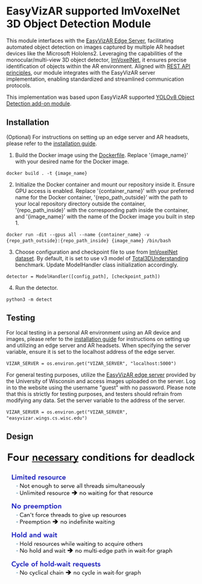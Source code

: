 # EasyVizAR supported ImVoxelNet 3D Object Detection Module

This module interfaces with the [EasyVizAR Edge Server](https://github.com/EasyVizAR/edge-server), facilitating automated object detection on images captured by multiple AR headset devices like the Microsoft Hololens2. Leveraging the capabilities of the monocular/multi-view 3D object detector, [ImVoxelNet](https://github.com/SamsungLabs/imvoxelnet), it ensures precise identification of objects within the AR environment. Aligned with [REST API principles](https://learn.microsoft.com/en-us/azure/architecture/best-practices/api-design), our module integrates with the EasyVizAR server implementation, enabling standardized and streamlined communication protocols.

This implementation was based upon EasyVizAR supported [YOLOv8 Object Detection add-on module](https://github.com/EasyVizAR/detect).

## Installation

(Optional) For instructions on setting up an edge server and AR headsets, please refer to the [installation guide](https://easyvizar.github.io/installation.html).

1. Build the Docker image using the [Dockerfile](https://github.com/SamsungLabs/imvoxelnet/blob/master/docker/Dockerfile). Replace '{image_name}' with your desired name for the Docker image.

```console
docker build . -t {image_name}
```

2. Initialize the Docker container and mount our repository inside it. Ensure GPU access is enabled. Replace '{container_name}' with your preferred name for the Docker container, '{repo_path_outside}' with the path to your local repository directory outside the container, '{repo_path_inside}' with the corresponding path inside the container, and '{image_name}' with the name of the Docker image you built in step 1.

```console
docker run -dit --gpus all --name {container_name} -v {repo_path_outside}:{repo_path_inside} {image_name} /bin/bash
```

3. Choose configuration and checkpoint file to use from [ImVoxelNet dataset](https://github.com/SamsungLabs/imvoxelnet/blob/master/README.md#models). By default, it is set to use v3 model of [Total3DUnderstanding](https://github.com/SamsungLabs/imvoxelnet?tab=readme-ov-file) benchmark. Update ModelHandler class initialization accordingly.

```console
detector = ModelHandler([config_path], [checkpoint_path])
```

4. Run the detector.

```console
python3 -m detect
```

## Testing

For local testing in a personal AR environment using an AR device and images, please refer to the [installation guide](https://easyvizar.github.io/installation.html) for instructions on setting up and utilizing an edge server and AR headsets. When specifying the server variable, ensure it is set to the localhost address of the edge server.
```console
VIZAR_SERVER = os.environ.get("VIZAR_SERVER", "localhost:5000")
```

For general testing purposes, utilize the [EasyVizAR edge server](https://easyvizar.wings.cs.wisc.edu/) provided by the University of Wisconsin and access images uploaded on the server. Log in to the website using the username "guest" with no password. Please note that this is strictly for testing purposes, and testers should refrain from modifying any data. Set the server variable to the address of the server.
```console
VIZAR_SERVER = os.environ.get("VIZAR_SERVER", "easyvizar.wings.cs.wisc.edu")
```

## Design

  ![Design flowchart](./flowchart.png)
